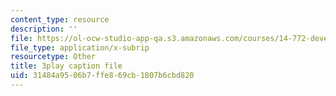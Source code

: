 ```yaml
---
content_type: resource
description: ''
file: https://ol-ocw-studio-app-qa.s3.amazonaws.com/courses/14-772-development-economics-macroeconomics-spring-2013/31484a9506b7ffe869cb1807b6cbd820_IVm21JGcwFo.srt
file_type: application/x-subrip
resourcetype: Other
title: 3play caption file
uid: 31484a95-06b7-ffe8-69cb-1807b6cbd820
---
```

